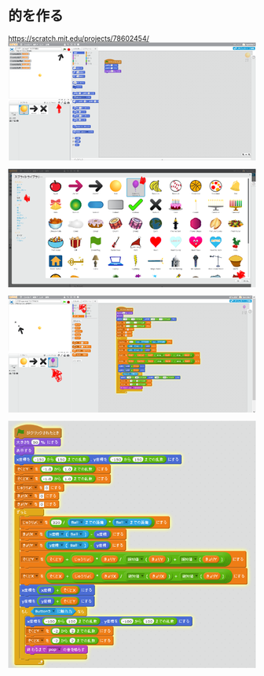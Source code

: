 # 的を作る

https://scratch.mit.edu/projects/78602454/
![](f6_001a.png)

![](f6_002a.png)

![](f6_003a.png)

![](f6_004a.png)
